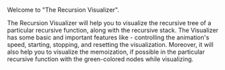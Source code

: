 Welcome to "The Recursion Visualizer".

The Recursion Visualizer will help you to visualize the recursive tree of a particular recursive function, along with the recursive stack.
The Visualizer has some basic and important features like - controlling the animation's speed, starting, stopping, and resetting the visualization.
Moreover, it will also help you to visualize the memoization, if possible in the particular recursive function with the green-colored nodes while visualizing.
